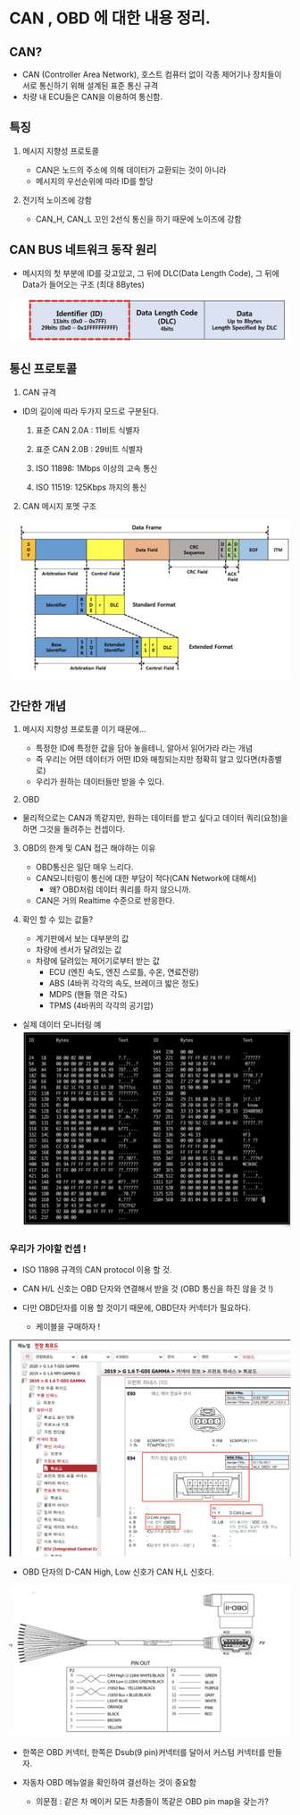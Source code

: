 # CAN , OBD 에 대한 내용 정리.

## CAN?
- CAN (Controller Area Network), 호스트 컴퓨터 없이 각종 제어기나 장치들이 서로 통신하기 위해 설계된 표준 통신 규격
- 차량 내 ECU들은 CAN을 이용하여 통신함.

## 특징
1. 메시지 지향성 프로토콜
    - CAN은 노드의 주소에 의해 데이터가 교환되는 것이 아니라
    - 메시지의 우선순위에 따라 ID를 할당

2. 전기적 노이즈에 강함
    - CAN_H, CAN_L 꼬인 2선식 통신을 하기 때문에 노이즈에 강함

## CAN BUS 네트워크 동작 원리

- 메시지의 첫 부분에 ID를 갖고있고, 그 뒤에 DLC(Data Length Code), 그 뒤에 Data가 들어오는 구조 (최대 8Bytes)

![1](images/1.png)

## 통신 프로토콜

1. CAN 규격
- ID의 길이에 따라 두가지 모드로 구분된다.

    1. 표준 CAN 2.0A : 11비트 식별자
    2. 표준 CAN 2.0B : 29비트 식별자

    1. ISO 11898: 1Mbps 이상의 고속 통신
    2. ISO 11519: 125Kbps 까지의 통신

2. CAN 메시지 포멧 구조

![2](images/2.png)


## 간단한 개념
1. 메시지 지향성 프로토콜 이기 때문에...
    - 특정한 ID에 특정한 값을 담아 놓을테니, 알아서 읽어가라 라는 개념
    - 즉 우리는 어떤 데이터가 어떤 ID와 매칭되는지만 정확히 알고 있다면(차종별로)
    - 우리가 원하는 데이터들만 받을 수 있다.

2. OBD
- 물리적으로는 CAN과 똑같지만, 원하는 데이터를 받고 싶다고 데이터 쿼리(요청)을하면 그것을 돌려주는 컨셉이다.

3. OBD의 한계 및 CAN 접근 해야하는 이유
    - OBD통신은 일단 매우 느리다.
    - CAN모니터링이 통신에 대한 부담이 적다(CAN Network에 대해서)
        - 왜? OBD처럼 데이터 쿼리를 하지 않으니까.
    - CAN은 거의 Realtime 수준으로 반응한다.

4. 확인 할 수 있는 값들?
    - 계기판에서 보는 대부분의 값
    - 차량에 센서가 달려있는 값
    - 차량에 달려있는 제어기로부터 받는 값
        - ECU (엔진 속도, 엔진 스로틀, 수온, 연료잔량)
        - ABS (4바퀴 각각의 속도, 브레이크 밟은 정도)
        - MDPS (핸들 꺾은 각도)
        - TPMS (4바퀴의 각각의 공기압)

- 실제 데이터 모니터링 예
![3](images/3.png)



### 우리가 가야할 컨셉 !

- ISO 11898 규격의 CAN protocol 이용 할 것.
- CAN H/L 신호는 OBD 단자와 연결해서 받을 것 (OBD 통신을 하진 않을 것 !)

- 다만 OBD단자를 이용 할 것이기 때문에, OBD단자 커넥터가 필요하다.
    - 케이블을 구매하자 !

![4](images/4.png)

- OBD 단자의 D-CAN High, Low 신호가 CAN H,L 신호다.


![5](images/5.png)

- 한쪽은 OBD 커넥터, 한쪽은 Dsub(9 pin)커넥터를 달아서 커스텀 커넥터를 만들자. 

- 자동차 OBD 메뉴얼을 확인하여 결선하는 것이 중요함
    - 의문점 : 같은 차 메이커 모든 차종들이 똑같은 OBD pin map을 갖는가?
